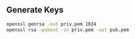
## Generate Keys
```sh
openssl genrsa -out priv.pem 1024
openssl rsa -pubout -in priv.pem -out pub.pem
```